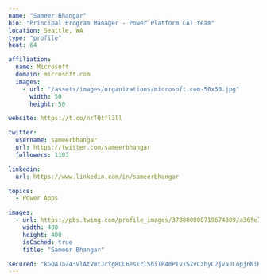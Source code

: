 ```yaml
---
name: "Sameer Bhangar"
bio: "Principal Program Manager - Power Platform CAT team"
location: Seattle, WA
type: "profile"
heat: 64

affiliation:
  name: Microsoft
  domain: microsoft.com
  images:
    - url: "/assets/images/organizations/microsoft.com-50x50.jpg"
      width: 50
      height: 50

website: https://t.co/nrTQtfl3ll

twitter:
  username: sameerbhangar
  url: https://twitter.com/sameerbhangar
  followers: 1103

linkedin:
  url: https://www.linkedin.com/in/sameerbhangar

topics:
  - Power Apps

images:
  - url: https://pbs.twimg.com/profile_images/378800000719674009/a36fe7ddfab1778b76e5793772e43798_400x400.jpeg
    width: 400
    height: 400
    isCached: true
    title: "Sameer Bhangar"

secured: "kGQAJaZ43VlAtVmtJrYgRCL6esTrlShiIP4mPIv1SZvCzhyC2jvaJCopjnNiRU0w9KQ/sdm/8gTnQDKrMUA/Sh4E137P4OLg8hej8JYBaQZNSxZ7zUV/2qVeyhp1NSdFUYefxX0h7ZE/sRJUpAXbKK0AP1dubczkfe9HPfGSag4vGte8Nfrerod4k0kDDK8MlztmYlPc2U1wrKceuA6QUZvadbfLIDJddcCSc+OEOBxzkTltGBGne5vxEPgBc6ZKlFrNAUi6eQqmlhGTjORquzf4zvOdqytSW4AjVqnw3r4q66RoMqQ/zBTbqIuz9mZJ3jvkGjB2Zd4ZdJHg4UXY1hLLvjYVm22PTLTynFp1+60P9JtaOGThfDr+7n6pp/zRvD1jaN+1tmGAhHC/fVne23hHLe3+OQeod7SiPtG7cBQ=;Os0WmmC9uBTFnxsZAeQbHA=="
---
```


